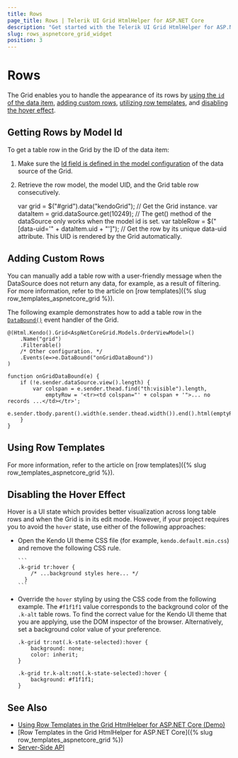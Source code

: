 ```yaml
---
title: Rows
page_title: Rows | Telerik UI Grid HtmlHelper for ASP.NET Core
description: "Get started with the Telerik UI Grid HtmlHelper for ASP.NET Core and learn how to handle the most common scenarios when configuring the behavior of its rows."
slug: rows_aspnetcore_grid_widget
position: 3
---
```


# Rows

The Grid enables you to handle the appearance of its rows by [using the `id` of the data item](#getting-rows-by-model-id), [adding custom rows](#adding-custom-rows), [utilizing row templates](#using-row-templates), and [disabling the hover effect](#disabling-the-hover-effect).  

## Getting Rows by Model Id

To get a table row in the Grid by the ID of the data item:

1. Make sure the [Id field is defined in the model configuration](https://docs.telerik.com/aspnet-core/api/Kendo.Mvc.UI.Fluent/DataSourceModelDescriptorFactory) of the data source of the Grid.
2. Retrieve the row model, the model UID, and the Grid table row consecutively.

    var grid = $("#grid").data("kendoGrid"); // Get the Grid instance.
    var dataItem = grid.dataSource.get(10249); // The get() method of the dataSource only works when the model id is set.
    var tableRow = $("[data-uid='" + dataItem.uid + "']"); // Get the row by its unique data-uid attribute. This UID is rendered by the Grid automatically.

## Adding Custom Rows

You can manually add a table row with a user-friendly message when the DataSource does not return any data, for example, as a result of filtering. For more information, refer to the article on [row templates]({% slug row_templates_aspnetcore_grid %}).

The following example demonstrates how to add a table row in the [`DataBound()`](https://docs.telerik.com/aspnet-core/api//Kendo.Mvc.UI.Fluent/GridEventBuilder#databoundsystemstring) event handler of the Grid.

    @(Html.Kendo().Grid<AspNetCoreGrid.Models.OrderViewModel>()
        .Name("grid")
        .Filterable()
        /* Other configuration. */
        .Events(e=>e.DataBound("onGridDataBound"))
    )

    function onGridDataBound(e) {
        if (!e.sender.dataSource.view().length) {
            var colspan = e.sender.thead.find("th:visible").length,
                emptyRow = '<tr><td colspan="' + colspan + '">... no records ...</td></tr>';
            e.sender.tbody.parent().width(e.sender.thead.width()).end().html(emptyRow);
        }
    }

## Using Row Templates

For more information, refer to the article on [row templates]({% slug row_templates_aspnetcore_grid %}).

## Disabling the Hover Effect

Hover is a UI state which provides better visualization across long table rows and when the Grid is in its edit mode. However, if your project requires you to avoid the `hover` state, use either of the following approaches:

* Open the Kendo UI theme CSS file (for example, `kendo.default.min.css`) and remove the following CSS rule.

      ```
      .k-grid tr:hover {
          /* ...background styles here... */
        }
      ```

* Override the `hover` styling by using the CSS code from the following example. The `#f1f1f1` value corresponds to the background color of the `.k-alt` table rows. To find the correct value for the Kendo UI theme that you are applying, use the DOM inspector of the browser. Alternatively, set a background color value of your preference.

    ```
    .k-grid tr:not(.k-state-selected):hover {
        background: none;
        color: inherit;
    }

    .k-grid tr.k-alt:not(.k-state-selected):hover {
        background: #f1f1f1;
    }
    ```

## See Also

* [Using Row Templates in the Grid HtmlHelper for ASP.NET Core (Demo)](https://demos.telerik.com/aspnet-core/grid/rowtemplate)
* [Row Templates in the Grid HtmlHelper for ASP.NET Core]({% slug row_templates_aspnetcore_grid %})
* [Server-Side API](/api/grid)
